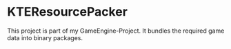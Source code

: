 # KTEResourcePacker

This project is part of my GameEngine-Project. It bundles the required game data into binary packages.

